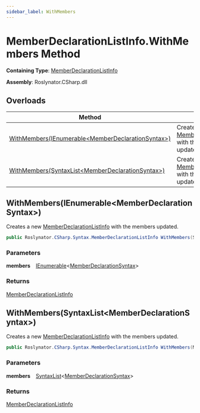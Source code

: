 ```yaml
---
sidebar_label: WithMembers
---
```


# MemberDeclarationListInfo\.WithMembers Method

**Containing Type**: [MemberDeclarationListInfo](../index.md)

**Assembly**: Roslynator\.CSharp\.dll

## Overloads

| Method | Summary |
| ------ | ------- |
| [WithMembers(IEnumerable&lt;MemberDeclarationSyntax&gt;)](#1171711008) | Creates a new [MemberDeclarationListInfo](../index.md) with the members updated\. |
| [WithMembers(SyntaxList&lt;MemberDeclarationSyntax&gt;)](#30413986) | Creates a new [MemberDeclarationListInfo](../index.md) with the members updated\. |

<a id="1171711008"></a>

## WithMembers\(IEnumerable&lt;MemberDeclarationSyntax&gt;\) 

  
Creates a new [MemberDeclarationListInfo](../index.md) with the members updated\.

```csharp
public Roslynator.CSharp.Syntax.MemberDeclarationListInfo WithMembers(System.Collections.Generic.IEnumerable<Microsoft.CodeAnalysis.CSharp.Syntax.MemberDeclarationSyntax> members)
```

### Parameters

**members** &ensp; [IEnumerable](https://docs.microsoft.com/en-us/dotnet/api/system.collections.generic.ienumerable-1)&lt;[MemberDeclarationSyntax](https://docs.microsoft.com/en-us/dotnet/api/microsoft.codeanalysis.csharp.syntax.memberdeclarationsyntax)&gt;

### Returns

[MemberDeclarationListInfo](../index.md)

<a id="30413986"></a>

## WithMembers\(SyntaxList&lt;MemberDeclarationSyntax&gt;\) 

  
Creates a new [MemberDeclarationListInfo](../index.md) with the members updated\.

```csharp
public Roslynator.CSharp.Syntax.MemberDeclarationListInfo WithMembers(Microsoft.CodeAnalysis.SyntaxList<Microsoft.CodeAnalysis.CSharp.Syntax.MemberDeclarationSyntax> members)
```

### Parameters

**members** &ensp; [SyntaxList](https://docs.microsoft.com/en-us/dotnet/api/microsoft.codeanalysis.syntaxlist-1)&lt;[MemberDeclarationSyntax](https://docs.microsoft.com/en-us/dotnet/api/microsoft.codeanalysis.csharp.syntax.memberdeclarationsyntax)&gt;

### Returns

[MemberDeclarationListInfo](../index.md)

